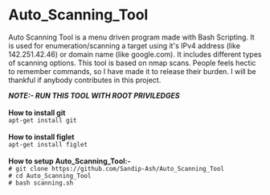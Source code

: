 # Auto_Scanning_Tool
Auto Scanning Tool is a menu driven program made with Bash Scripting. It is used for enumeration/scanning a target using it's IPv4 address (like 142.251.42.46) or 
domain name (like google.com). It includes different types of scanning options. This tool is based on nmap scans. People feels hectic to remember commands, so I have made it
to release their burden. I will be thankful if anybody contributes in this project.

***NOTE:- RUN THIS TOOL WITH ROOT PRIVILEDGES***
<br>
<br>
**How to install git** <br>
```apt-get install git```
<br>
<br>
**How to install figlet** <br>
```apt-get install figlet```
<br>
<br>
**How to setup Auto_Scanning_Tool:-**  <br>
```# git clone https://github.com/Sandip-Ash/Auto_Scanning_Tool``` <br>
```# cd Auto_Scanning_Tool```  <br>
```# bash scanning.sh```  <br>
